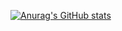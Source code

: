 [![Anurag's GitHub stats](https://github-readme-stats.vercel.app/api?username=IsaiahHerrickYT&theme=dark&show_icons=true)](https://github.com/anuraghazra/github-readme-stats)
